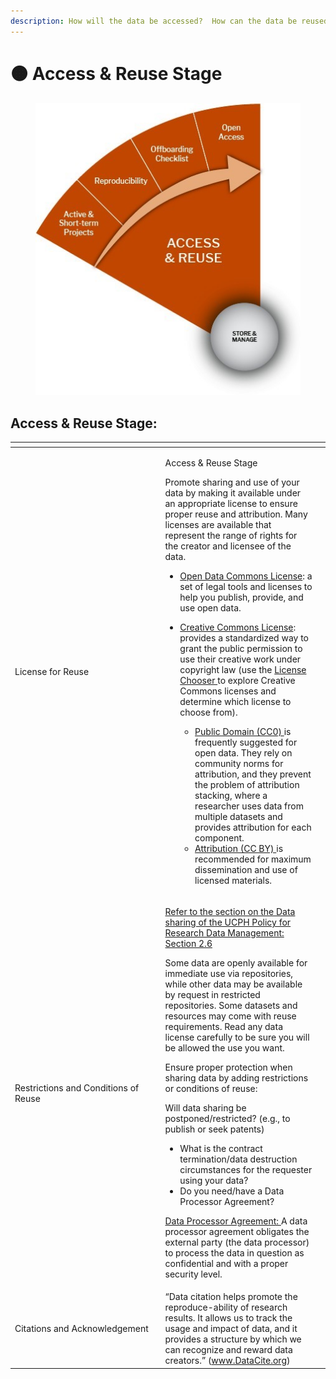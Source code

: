 ```yaml
---
description: How will the data be accessed?  How can the data be reused?
---
```


# 🟠 Access & Reuse Stage

<figure><img src="../../.gitbook/assets/p6.jpg" alt=""><figcaption></figcaption></figure>

## Access & Reuse Stage:

<table data-header-hidden><thead><tr><th width="226.5"></th><th></th><th data-hidden></th></tr></thead><tbody><tr><td>License for Reuse</td><td><p>Access &#x26; Reuse Stage</p><p>Promote sharing and use of your data by making it available under an appropriate license to ensure proper reuse and attribution. Many licenses are available that represent the range of rights for the creator and licensee of the data.</p><ul><li><a href="https://opendatacommons.org/">Open Data Commons License</a>: a set of legal tools and licenses to help you publish, provide, and use open data.</li><li><p><a href="https://creativecommons.org/license">Creative Commons License</a>: provides a standardized way to grant the public permission to use their creative work under copyright law (use the <a href="https://creativecommons.org/choose/">License Chooser </a>to explore Creative Commons licenses and determine which license to choose from).</p><ul><li><a href="https://creativecommons.org/share-your-work/public-domain/cc0/">Public Domain (CC0) </a>is frequently suggested for open data. They rely on community norms for attribution, and they prevent the problem of attribution stacking, where a researcher uses data from multiple datasets and provides attribution for each component.</li><li><a href="http://creativecommons.org/licenses/by/4.0/">Attribution (CC BY) </a>is recommended for maximum dissemination and use of licensed materials.</li></ul></li></ul></td><td></td></tr><tr><td>Restrictions and Conditions of Reuse</td><td><p><a href="https://kunet.ku.dk/work-areas/research/data/Documents/UCPHPolicyforResearchDataManagement2022-EN.pdf">Refer to the section on the Data sharing of the UCPH Policy for Research Data Management: Section 2.6</a></p><p>Some data are openly available for immediate use via repositories, while other data may be available by request in restricted repositories. Some datasets and resources may come with reuse requirements. Read any data license carefully to be sure you will be allowed the use you want.</p><p>Ensure proper protection when sharing data by adding restrictions or conditions of reuse:   </p><p> </p><p>Will data sharing be postponed/restricted? (e.g., to publish or seek patents)</p><ul><li>What is the contract termination/data destruction circumstances for the requester using your data?</li><li>Do you need/have a Data Processor Agreement?</li></ul><p><a href="https://kunet.ku.dk/work-areas/research/data/personal-data/Pages/default.aspx">Data Processor Agreement: </a>A data processor agreement obligates the external party (the data processor) to process the data in question as confidential and with a proper security level.</p></td><td></td></tr><tr><td>Citations and Acknowledgement</td><td>“Data citation helps promote the reproduce-ability of research results. It allows us to track the usage and impact of data, and it provides a structure by which we can recognize and reward data creators.” (<a href="http://www.datacite.org/">www.DataCite.org</a>)</td><td></td></tr></tbody></table>
